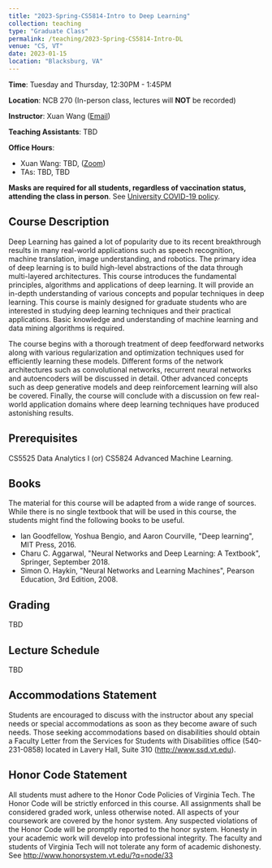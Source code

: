 ```yaml
---
title: "2023-Spring-CS5814-Intro to Deep Learning"
collection: teaching
type: "Graduate Class"
permalink: /teaching/2023-Spring-CS5814-Intro-DL
venue: "CS, VT"
date: 2023-01-15
location: "Blacksburg, VA"
---
```


**Time**: Tuesday and Thursday, 12:30PM - 1:45PM

**Location**: NCB 270 (In-person class, lectures will **NOT** be recorded)

**Instructor**: Xuan Wang ([Email](mailto:xuanw@vt.edu))

**Teaching Assistants**: TBD

**Office Hours**:
- Xuan Wang: TBD, ([Zoom]())
- TAs: TBD, TBD

**Masks are required for all students, regardless of vaccination status, attending the class in person**. See [University COVID-19 policy](https://vtx.vt.edu/articles/2021/08/unirel-mask-requirements.html). 


## Course Description
Deep Learning has gained a lot of popularity due to its recent breakthrough results in many real-world applications such as speech recognition, machine translation, image understanding, and robotics. The primary idea of deep learning is to build high-level abstractions of the data through multi-layered architectures. This course introduces the fundamental principles, algorithms and applications of deep learning. It will provide an in-depth understanding of various concepts and popular techniques in deep learning. This course is mainly designed for graduate students who are interested in studying deep learning techniques and their practical applications. Basic knowledge and understanding of machine learning and data mining algorithms is required.

The course begins with a thorough treatment of deep feedforward networks along with various regularization and optimization techniques used for efficiently learning these models. Different forms of the network architectures such as convolutional networks, recurrent neural networks and autoencoders will be discussed in detail. Other advanced concepts such as deep generative models and deep reinforcement learning will also be covered. Finally, the course will conclude with a discussion on few real-world application domains where deep learning techniques have produced astonishing results.


## Prerequisites
CS5525 Data Analytics I (or) CS5824 Advanced Machine Learning.


## Books
The material for this course will be adapted from a wide range of sources. While there is no single textbook that will be used in this course, the students might find the following books to be useful.
- Ian Goodfellow, Yoshua Bengio, and Aaron Courville, "Deep learning", MIT Press, 2016.
- Charu C. Aggarwal, "Neural Networks and Deep Learning: A Textbook", Springer, September 2018.
- Simon O. Haykin, "Neural Networks and Learning Machines", Pearson Education, 3rd Edition, 2008.


## Grading
TBD


## Lecture Schedule
TBD


## Accommodations Statement
Students are encouraged to discuss with the instructor about any special needs or special accommodations as soon as they become aware of such needs. Those seeking accommodations based on disabilities should obtain a Faculty Letter from the Services for Students with Disabilities office (540-231-0858) located in Lavery Hall, Suite 310 (http://www.ssd.vt.edu).


## Honor Code Statement
All students must adhere to the Honor Code Policies of Virginia Tech. The Honor Code will be strictly enforced in this course. All assignments shall be considered graded work, unless otherwise noted. All aspects of your coursework are covered by the honor system. Any suspected violations of the Honor Code will be promptly reported to the honor system. Honesty in your academic work will develop into professional integrity. The faculty and students of Virginia Tech will not tolerate any form of academic dishonesty. See http://www.honorsystem.vt.edu/?q=node/33
